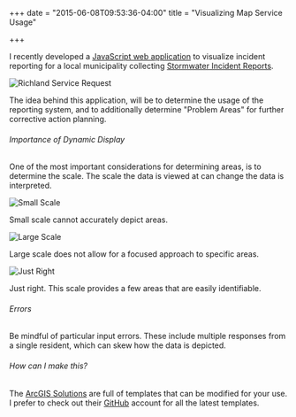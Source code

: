 +++
date = "2015-06-08T09:53:36-04:00"
title = "Visualizing Map Service Usage"

+++

I recently developed a [JavaScript web application](http://75.151.252.249/RichlandHeatmap/) to visualize incident reporting for a local municipality collecting [Stormwater Incident Reports](http://75.151.252.249/RichlandServiceRequest/).

![Richland Service Request](/content/images/2015/06/Richland.PNG)

The idea behind this application, will be to determine the usage of the reporting system, and to additionally determine "Problem Areas" for further corrective action planning.

###### Importance of Dynamic Display

One of the most important considerations for determining areas, is to determine the scale. The scale the data is viewed at can change the data is interpreted.

![Small Scale](/content/images/2015/06/smallscale-1.PNG)

Small scale cannot accurately depict areas.

![Large Scale](/content/images/2015/06/largescale-1.PNG)

Large scale does not allow for a focused approach to specific areas. 

![Just Right](/content/images/2015/06/justright.PNG)

Just right. This scale provides a few areas that are easily identifiable.

###### Errors

Be mindful of particular input errors. These include multiple responses from a single resident, which can skew how the data is depicted.

###### How can I make this?

The [ArcGIS Solutions]() are full of templates that can be modified for your use. I prefer to check out their [GitHub]() account for all the latest templates.
